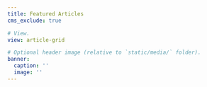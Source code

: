 ```yaml
---
title: Featured Articles
cms_exclude: true

# View.
view: article-grid

# Optional header image (relative to `static/media/` folder).
banner:
  caption: ''
  image: ''
---
```

